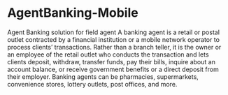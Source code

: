 # AgentBanking-Mobile
Agent Banking solution for field agent
A banking agent is a retail or postal outlet contracted by a financial institution or a mobile network operator to process clients’ transactions. Rather than a branch teller, it is the owner or an employee of the retail outlet who conducts the transaction and lets clients deposit, withdraw, transfer funds, pay their bills, inquire about an account balance, or receive government benefits or a direct deposit from their employer. Banking agents can be pharmacies, supermarkets, convenience stores, lottery outlets, post offices, and more.
